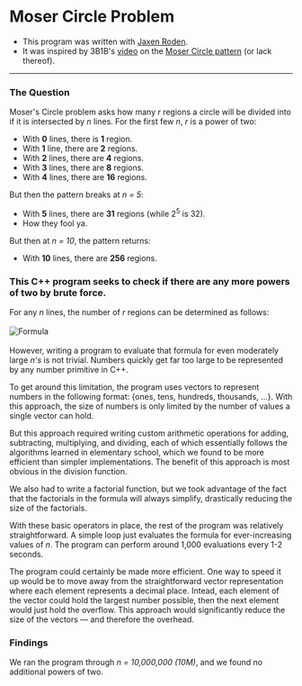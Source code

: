 # Moser Circle Problem
- This program was written with [Jaxen Roden](https://github.com/jaxenroden).
- It was inspired by 3B1B's [video](https://www.youtube.com/watch?v=YtkIWDE36qU) on the [Moser Circle pattern](https://en.wikipedia.org/wiki/Dividing_a_circle_into_areas) (or lack thereof).
---
### The Question
Moser's Circle problem asks how many _r_ regions a circle will be divided into if it is intersected by _n_ lines. For the first few _n_, _r_ is a power of two:
- With **0** lines, there is **1** region.
- With **1** line, there are **2** regions.
- With **2** lines, there are **4** regions.
- With **3** lines, there are **8** regions.
- With **4** lines, there are **16** regions.
  
But then the pattern breaks at _n = 5_:
- With **5** lines, there are **31** regions (while 2<sup>5</sup> is 32).
- How they fool ya.

But then at _n = 10_, the pattern returns:
- With **10** lines, there are **256** regions.<br>
### This C++ program seeks to check if there are any more powers of two by brute force.
For any _n_ lines, the number of _r_ regions can be determined as follows:
<br><br>
![Formula](https://latex.codecogs.com/svg.latex?\binom{n}{4}%20+%20\binom{n}{2}%20+%201)
<br><br>
However, writing a program to evaluate that formula for even moderately large _n's_ is not trivial. Numbers quickly get far too large to be represented by any number primitive in C++.

To get around this limitation, the program uses vectors to represent numbers in the following format: {ones, tens, hundreds, thousands, ...}. With this approach, the size of numbers is only limited by the number of values a single vector can hold.

But this approach required writing custom arithmetic operations for adding, subtracting, multiplying, and dividing, each of which essentially follows the algorithms learned in elementary school, which we found to be more efficient than simpler implementations. The benefit of this approach is most obvious in the division function.

We also had to write a factorial function, but we took advantage of the fact that the factorials in the formula will always simplify, drastically reducing the size of the factorials.

With these basic operators in place, the rest of the program was relatively straightforward. A simple loop just evaluates the formula for ever-increasing values of _n_. The program can perform around 1,000 evaluations every 1-2 seconds.

The program could certainly be made more efficient. One way to speed it up would be to move away from the straightforward vector representation where each element represents a decimal place. Intead, each element of the vector could hold the largest number possible, then the next element would just hold the overflow. This approach would significantly reduce the size of the vectors — and therefore the overhead.

### Findings
We ran the program through _n = 10,000,000 (10M)_, and we found no additional powers of two.
